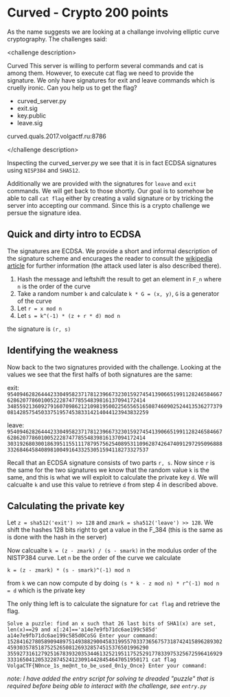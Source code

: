 Curved - Crypto 200 points
==========================

As the name suggests we are looking at a challange involving elliptic curve cryptography. The challenges said:

\<challenge description>

Curved
This server is willing to perform several commands and cat is among them. However, to execute cat flag we need to provide the signature. We only have signatures for exit and leave commands which is cruelly ironic. Can you help us to get the flag?
- curved_server.py
- exit.sig
- key.public
- leave.sig

curved.quals.2017.volgactf.ru:8786

\</challenge description>

Inspecting the curved_server.py we see that it is in fact ECDSA signatures using ``NISP384`` and ``SHA512``.

Additionally we are provided with the signatures for ``leave`` and ``exit`` commands. We will get back to those shortly. Our goal is to somehow be able to call ``cat flag`` either by creating a valid signature or by tricking the server into accepting our command. Since this is a crypto challenge we persue the signature idea.

Quick and dirty intro to ECDSA
------------------------------

The signatures are ECDSA. We provide a short and informal description of the signature scheme and encurages the reader to consult the [wikipedia article](https://en.wikipedia.org/wiki/Elliptic_Curve_Digital_Signature_Algorithm) for further information (the attack used later is also described there).

1. Hash the message and leftshift the result to get an element in ``F_n`` where ``n`` is the order of the curve
2. Take a random number ``k`` and calculate ``k * G = (x, y)``, ``G`` is a generator of the curve
3. Let ``r = x mod n``
4. Let ``s = k^(-1) * (z + r * d) mod n``

the signature is ``(r, s)``

Identifying the weakness
------------------------

Now back to the two signatures provided with the challenge. Looking at the values we see that the first halfs of both signatures are the same:

exit: ``9540946282644423304958237178123966732301592745413906651991128246584667628620778601005222874778554839816137094172414
34855921360927916070986212109819500225655651650874609025244135362773790814285754503375195745383314214044123943832259``

leave: ``9540946282644423304958237178123966732301592745413906651991128246584667628620778601005222874778554839816137094172414
30319268030018639511551117879575625408953110962874264740912972950968883326846458408981004916433253051594118273327537``

Recall that an ECDSA signature consists of two parts ``r, s``. Now since ``r`` is the same for the two signatures we know that the random value ``k`` is the same, and this is what we will exploit to calculate the private key ``d``. We will calcualte ``k`` and use this value to retrieve ``d`` from step 4 in described above.

Calculating the private key
---------------------------

Let ``z = sha512('exit') >> 128`` and ``zmark = sha512('leave') >> 128``. We shift the hashes 128 bits right to get a value in the F_384 (this is the same as is done with the hash in the server)

Now calcualte ``k = (z - zmark) / (s - smark)`` in the modulus order of the NISTP384 curve. Let ``n`` be the order of the curve we calculate

``k = (z - zmark) * (s - smark)^(-1) mod n``

from ``k`` we can now compute d by doing ``(s * k - z mod n) * r^(-1) mod n = d`` which is the private key

The only thing left is to calculate the signature for ``cat flag`` and retrieve the flag.

``
Solve a puzzle: find an x such that 26 last bits of SHA1(x) are set, len(x)==29 and x[:24]=='a14e7e9fb71dc6ae199c585d'
a14e7e9fb71dc6ae199c585d0CoSG
Enter your command:
15284162780589094897514938829004583199557033736567573187424158962893024593035785187525265081269328574515376501996290 35592731612792516783932035344613252195117525291778339753256725964169293331650412053228745241230914428454647051950171 cat flag
VolgaCTF{N0nce_1s_me@nt_to_be_used_0n1y_Once}
Enter your command:
``

_note: I have added the entry script for solving te dreaded "puzzle" that is required before being able to interact with the challenge, see ``entry.py``_
